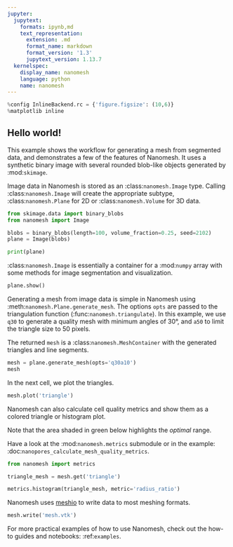 ```yaml
---
jupyter:
  jupytext:
    formats: ipynb,md
    text_representation:
      extension: .md
      format_name: markdown
      format_version: '1.3'
      jupytext_version: 1.13.7
  kernelspec:
    display_name: nanomesh
    language: python
    name: nanomesh
---
```


```python
%config InlineBackend.rc = {'figure.figsize': (10,6)}
%matplotlib inline
```

## Hello world!

<!-- #raw raw_mimetype="text/restructuredtext" -->
This example shows the workflow for generating a mesh from segmented data, and demonstrates a few of the features of Nanomesh. It uses a synthetic binary image with several rounded blob-like objects generated by :mod:`skimage`.

Image data in Nanomesh is stored as an :class:`nanomesh.Image` type. Calling :class:`nanomesh.Image` will create the appropriate subtype, :class:`nanomesh.Plane` for 2D or :class:`nanomesh.Volume` for 3D data.
<!-- #endraw -->

```python
from skimage.data import binary_blobs
from nanomesh import Image

blobs = binary_blobs(length=100, volume_fraction=0.25, seed=2102)
plane = Image(blobs)

print(plane)
```

<!-- #raw raw_mimetype="text/restructuredtext" -->
:class:`nanomesh.Image` is essentially a container for a :mod:`numpy` array with some methods for image segmentation and visualization.
<!-- #endraw -->

```python
plane.show()
```

<!-- #raw raw_mimetype="text/restructuredtext" -->
Generating a mesh from image data is simple in Nanomesh using :meth:`nanomesh.Plane.generate_mesh`. The options `opts` are passed to the triangulation function (:func:`nanomesh.triangulate`). In this example, we use `q30` to generate a quality mesh with minimum angles of 30°, and `a50` to limit the triangle size to 50 pixels.

The returned `mesh` is a :class:`nanomesh.MeshContainer` with the generated triangles and line segments.
<!-- #endraw -->

```python
mesh = plane.generate_mesh(opts='q30a10')
mesh
```

In the next cell, we plot the triangles.

```python
mesh.plot('triangle')
```

<!-- #raw raw_mimetype="text/restructuredtext" -->
Nanomesh can also calculate cell quality metrics and show them as a colored triangle or histogram plot.

Note that the area shaded in green below highlights the *optimal* range.

Have a look at the :mod:`nanomesh.metrics` submodule or in the example: :doc:`nanopores_calculate_mesh_quality_metrics`.
<!-- #endraw -->

```python
from nanomesh import metrics

triangle_mesh = mesh.get('triangle')

metrics.histogram(triangle_mesh, metric='radius_ratio')
```

<!-- #raw raw_mimetype="text/restructuredtext" -->
Nanomesh uses [meshio](https://github.com/nschloe/meshio) to write data to most meshing formats.
<!-- #endraw -->

```python
mesh.write('mesh.vtk')
```

<!-- #raw raw_mimetype="text/restructuredtext" -->
For more practical examples of how to use Nanomesh, check out the how-to guides and notebooks: :ref:`examples`.
<!-- #endraw -->
